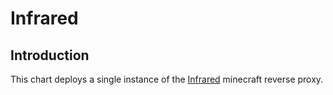 # Infrared

## Introduction

This chart deploys a single instance of the [Infrared](https://github.com/haveachin/infrared) minecraft reverse proxy.
